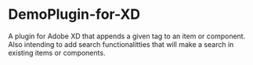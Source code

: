 # DemoPlugin-for-XD
A plugin for Adobe XD that appends a given tag to an item or component.
Also intending to add search functionalitties that will make a search in existing items or components.
